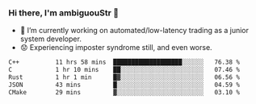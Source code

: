 ### Hi there, I'm ambiguouStr 👋

<!--
**ambiguoustexture/ambiguoustexture** is a ✨ _special_ ✨ repository because its `README.md` (this file) appears on your GitHub profile.

Here are some ideas to get you started:
-->
- 🔭 I’m currently working on automated/low-latency trading as a junior system developer.
- :worried: Experiencing imposter syndrome still, and even worse.

<!--START_SECTION:waka-->

```txt
C++          11 hrs 58 mins  ███████████████████░░░░░░   76.38 %
C            1 hr 10 mins    ██░░░░░░░░░░░░░░░░░░░░░░░   07.46 %
Rust         1 hr 1 min      █▓░░░░░░░░░░░░░░░░░░░░░░░   06.56 %
JSON         43 mins         █░░░░░░░░░░░░░░░░░░░░░░░░   04.59 %
CMake        29 mins         ▓░░░░░░░░░░░░░░░░░░░░░░░░   03.10 %
```

<!--END_SECTION:waka-->

